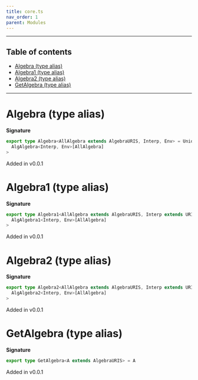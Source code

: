 ```yaml
---
title: core.ts
nav_order: 1
parent: Modules
---
```


---

<h2 class="text-delta">Table of contents</h2>

- [Algebra (type alias)](#algebra-type-alias)
- [Algebra1 (type alias)](#algebra1-type-alias)
- [Algebra2 (type alias)](#algebra2-type-alias)
- [GetAlgebra (type alias)](#getalgebra-type-alias)

---

# Algebra (type alias)

**Signature**

```ts
export type Algebra<AllAlgebra extends AlgebraURIS, Interp, Env> = UnionToIntersection<
  AlgAlgebra<Interp, Env>[AllAlgebra]
>
```

Added in v0.0.1

# Algebra1 (type alias)

**Signature**

```ts
export type Algebra1<AllAlgebra extends AlgebraURIS, Interp extends URIS, Env extends AnyEnv> = UnionToIntersection<
  AlgAlgebra1<Interp, Env>[AllAlgebra]
>
```

Added in v0.0.1

# Algebra2 (type alias)

**Signature**

```ts
export type Algebra2<AllAlgebra extends AlgebraURIS, Interp extends URIS2, Env extends AnyEnv> = UnionToIntersection<
  AlgAlgebra2<Interp, Env>[AllAlgebra]
>
```

Added in v0.0.1

# GetAlgebra (type alias)

**Signature**

```ts
export type GetAlgebra<A extends AlgebraURIS> = A
```

Added in v0.0.1
